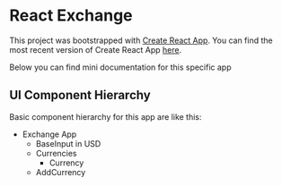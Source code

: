 # React Exchange
This project was bootstrapped with [Create React App](https://github.com/facebook/create-react-app).
You can find the most recent version of Create React App [here](https://github.com/facebook/create-react-app/blob/master/packages/react-scripts/template/README.md).

Below you can find mini documentation for this specific app

## UI Component Hierarchy
Basic component hierarchy for this app are like this:

* Exchange App
    * BaseInput in USD
    * Currencies
        * Currency
    * AddCurrency
    



